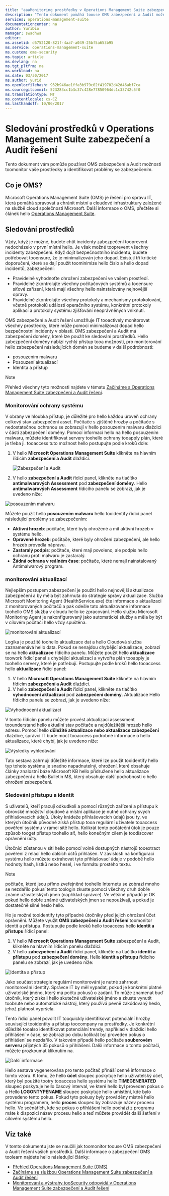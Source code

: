 ```yaml
---
title: "aaaMonitoring prostředky v Operations Management Suite zabezpečení a Audit řešení | Microsoft Docs"
description: "Tento dokument pomáhá toouse OMS zabezpečení a Audit možnosti toomonitor vašich prostředků a identifikovat problémy se zabezpečením."
services: operations-management-suite
documentationcenter: na
author: YuriDio
manager: swadhwa
editor: 
ms.assetid: d6752120-821f-4aa7-a049-25bf5a653b95
ms.service: operations-management-suite
ms.custom: oms-security
ms.topic: article
ms.devlang: na
ms.tgt_pltfrm: na
ms.workload: na
ms.date: 03/30/2017
ms.author: yurid
ms.openlocfilehash: 932b946ae1ffa3b979c02f419702d42d46abf7ca
ms.sourcegitcommit: 523283cc1b3c37c428e77850964dc1c33742c5f0
ms.translationtype: MT
ms.contentlocale: cs-CZ
ms.lasthandoff: 10/06/2017
---
```

# <a name="monitoring-resources-in-operations-management-suite-security-and-audit-solution"></a>Sledování prostředků v Operations Management Suite zabezpečení a Audit řešení
Tento dokument vám pomůže používat OMS zabezpečení a Audit možnosti toomonitor vaše prostředky a identifikovat problémy se zabezpečením.

## <a name="what-is-oms"></a>Co je OMS?
Microsoft Operations Management Suite (OMS) je řešení pro správu IT, která pomáhá spravovat a chránit místní a cloudové infrastruktury založené na službě cloud společnosti Microsoft. Další informace o OMS, přečtěte si článek hello [Operations Management Suite](https://technet.microsoft.com/library/mt484091.aspx).

## <a name="monitoring-resources"></a>Sledování prostředků
Vždy, když je možné, budete chtít incidenty zabezpečení tooprevent nedocházelo v první místní hello. Je však možné tooprevent všechny incidenty zabezpečení. Když dojít bezpečnostního incidentu, budete potřebovat tooensure, že je minimalizován jeho dopad.  Existují tři kritické doporučení, které se dají použít toominimize hello číslo a hello dopad incidentů, zabezpečení:

* Pravidelně vyhodnoťte ohrožení zabezpečení ve vašem prostředí.
* Pravidelně zkontrolujte všechny počítačových systémů a tooensure síťové zařízení, která mají všechny hello nainstalovány nejnovější opravy.
* Pravidelně zkontrolujte všechny protokoly a mechanismy protokolování, včetně protokolů událostí operačního systému, konkrétní protokoly aplikací a protokoly systému zjišťování neoprávněných vniknutí.

OMS zabezpečení a Audit řešení umožňuje IT tooactively monitorovat všechny prostředky, které může pomoci minimalizovat dopad hello bezpečnostní incidenty v oblasti. OMS zabezpečení a Audit má zabezpečení domény, které lze použít ke sledování prostředků. Hello zabezpečení domény nabízí rychlý přístup tooa možnosti, pro monitorování hello zabezpečení následujících domén se budeme v další podrobnosti:

* posouzením malwaru
* Posouzení aktualizací
* Identita a přístup

> [!NOTE]
> Přehled všechny tyto možnosti najdete v tématu [Začínáme s Operations Management Suite zabezpečení a Audit řešení](oms-security-getting-started.md).
> 
> 

### <a name="monitoring-system-protection"></a>Monitorování ochrany systému
V obrany ve hloubka přístup, je důležité pro hello každou úroveň ochrany celkový stav zabezpečení asset. Počítače s zjištěné hrozby a počítače s nedostatečnou ochranou se zobrazují v hello posouzením malwaru dlaždici v části zabezpečení domény. Pomocí informací hello na hello posouzením malwaru, můžete identifikovat servery toohello ochrany tooapply plán, které je třeba ji. tooaccess tuto možnost hello postupujte podle kroků dole:

1. V hello **Microsoft Operations Management Suite** klikněte na hlavním řídicím **zabezpečení a Audit** dlaždici.
   
    ![Zabezpečení a Audit](./media/oms-security-responding-alerts/oms-security-responding-alerts-fig1.png)
2. V hello **zabezpečení a Audit** řídicí panel, klikněte na tlačítko **antimalwarových Assessment** pod **zabezpečení domény**. Hello **antimalwarových Assessment** řídicího panelu se zobrazí, jak je uvedeno níže:

![posouzením malwaru](./media/oms-security-monitoring-resources/oms-security-monitoring-resources-fig2-ga.png)

Můžete použít hello **posouzením malwaru** hello tooidentify řídicí panel následující problémy se zabezpečením:

* **Aktivní hrozeb**: počítače, které byly ohrožené a mít aktivní hrozeb v systému hello.
* **Opravené hrozeb**: počítače, které byly ohrožení zabezpečení, ale hello hrozeb provedla nápravu.
* **Zastaralý podpis**: počítače, které mají povoleno, ale podpis hello ochranu proti malwaru je zastaralý.
* **Žádná ochrana v reálném čase**: počítače, které nemají nainstalovaný Antimalwarový program.

### <a name="monitoring-updates"></a>monitorování aktualizací
Nejlepším postupem zabezpečení je použití hello nejnovější aktualizace zabezpečení a by měla být zahrnuta do strategie správy aktualizace. Služba Microsoft Monitoring Agent (HealthService.exe) čte informace o aktualizaci z monitorovaných počítačů a pak odešle tato aktualizované informace toohello OMS služba v cloudu hello ke zpracování. Hello službu Microsoft Monitoring Agent je nakonfigurovaný jako automatické služby a měla by být v cílovém počítači hello vždy spuštěna.

![monitorování aktualizací](./media/oms-security-monitoring-resources/oms-security-monitoring-resources-fig3.png)

Logika je použité toohello aktualizace dat a hello Cloudová služba zaznamenává hello data. Pokud se nenajdou chybějící aktualizace, zobrazí se na hello **aktualizace** řídicího panelu. Můžete použít hello **aktualizace** toowork řídicí panel s chybějící aktualizací a vytvořte plán tooapply je toohello servery, které je potřebují. Postupujte podle kroků hello tooaccess hello **aktualizace** řídicí panel:

1. V hello **Microsoft Operations Management Suite** klikněte na hlavním řídicím **zabezpečení a Audit** dlaždici.
2. V hello **zabezpečení a Audit** řídicí panel, klikněte na tlačítko **vyhodnocení aktualizací** pod **zabezpečení domény**. Aktualizace Hello řídicího panelu se zobrazí, jak je uvedeno níže:

![Vyhodnocení aktualizací](./media/oms-security-monitoring-resources/oms-security-monitoring-resources-fig4.png)

V tomto řídicím panelu můžete provést aktualizaci assessment toounderstand hello aktuální stav počítače a nejdůležitější hrozeb hello adresu. Pomocí hello **důležité aktualizace nebo aktualizace zabezpečení** dlaždice, správci IT bude moct tooaccess podrobné informace o hello aktualizace, které chybí, jak je uvedeno níže:

![Výsledky vyhledávání](./media/oms-security-monitoring-resources/oms-security-monitoring-resources-fig5.png)

Tato sestava zahrnují důležité informace, které lze použít tooidentify hello typ tohoto systému je snadno napadnutelný, ohrožení, které obsahuje články znalostní báze Microsoft KB hello přidružené hello aktualizace zabezpečení a hello Bulletin MS, který obsahuje další podrobnosti o hello ohrožení zabezpečení.

### <a name="monitoring-identity-and-access"></a>Sledování přístupu a identit
S uživatelů, kteří pracují odkudkoli a pomocí různých zařízení a přístupu k obrovské množství cloudové a místní aplikace je nutné ochrany svých přihlašovacích údajů. Útoky krádeže přihlašovacích údajů jsou ty, ve kterých útočník původně získá přístup tooa regulární uživatele tooaccess pověření systému v rámci sítě hello. Kolikrát tento počáteční útok je pouze způsob tooget přístup toohello síť, hello konečným cílem je toodiscover oprávnění účty. 

Útočníci zůstanou v síti hello pomocí volně dostupných nástrojů tooextract pověření z relací hello dalších účtů přihlášen. V závislosti na konfiguraci systému hello můžete extrahovat tyto přihlašovací údaje v podobě hello hodnoty hash, lístků nebo hesel, i ve formátu prostého textu.  

> [!NOTE]
> počítače, které jsou přímo zveřejněné toohello Internetu se zobrazí mnoho se nezdařilo pokusí tento toologin zkuste pomocí všechny druh dobře známé uživatelských jmen (například správce). Ve většině případů je OK pokud hello dobře známé uživatelských jmen se nepoužívají, a pokud je dostatečně silné heslo hello.
> 
> 

Ho je možné tooidentify tyto případné útočníky před jejich ohrožení účet oprávnění. Můžete využít **OMS zabezpečení a Audit řešení** toomonitor identit a přístupu. Postupujte podle kroků hello tooaccess hello **identit a přístupu** řídicí panel:

1. V hello **Microsoft Operations Management Suite** zabezpečení a Audit, klikněte na hlavním řídicím panelu dlaždici.
2. V hello **zabezpečení a Audit** řídicí panel, klikněte na tlačítko **identit a přístupu** pod **zabezpečení domény**. Hello **identit a přístupu** řídicího panelu se zobrazí, jak je uvedeno níže:

![Identita a přístup](./media/oms-security-monitoring-resources/oms-security-monitoring-resources-fig6-ga.png)

Jako součást strategie regulární monitorování je nutné zahrnout monitorování identity. Správce IT by měl vypadat, pokud je konkrétní platné uživatelské jméno, který má počtu pokusů o zadání. To může znamenat buď útočník, který získali hello skutečné uživatelské jméno a zkuste vynutit toobrute nebo automatické nástroj, který používá pevně zakódovaný heslo, jehož platnost vypršela.

Tento řídicí panel povolit IT tooquickly identifikovat potenciální hrozby související tooidentity a přístup toocompany na prostředky. Je konkrétní důležité tooalso identifikovat potenciální trendy, například v dlaždici hello přihlášení v čase, se zobrazí po dobu kolikrát byl proveden pokus o přihlášení se nezdařilo. V takovém případě hello počítače **souborovém serveru** přijatých 35 pokusů o přihlášení. Další informace o tomto počítači, můžete prozkoumat kliknutím na. 

![Další informace](./media/oms-security-monitoring-resources/oms-security-monitoring-resources-fig7-new.png)

Hello sestava vygenerována pro tento počítač přináší cenné informace o tomto vzoru. K tomu, že hello **účet** sloupec poskytuje hello uživatelský účet, který byl použité tootry tooaccess hello systému hello **TIMEGENERATED** sloupec poskytuje hello časový interval, ve které hello byl proveden pokus o a Hello **LOGONTYPENAME** sloupec poskytuje hello umístění, kde bylo provedeno tento pokus. Pokud tyto pokusy byly prováděny místně hello systému programem, hello **proces** sloupec by zobrazuje název procesu hello. Ve scénářích, kde se pokus o přihlášení hello pochází z programu máte k dispozici název procesu hello a teď můžete provádět další šetření v cílovém systému hello.

## <a name="see-also"></a>Viz také
V tomto dokumentu jste se naučili jak toomonitor toouse OMS zabezpečení a Audit řešení vašich prostředků. Další informace o zabezpečení OMS toolearn najdete hello následující články:

* [Přehled Operations Management Suite (OMS)](operations-management-suite-overview.md)
* [Začínáme se službou Operations Management Suite zabezpečení a Audit řešení](oms-security-getting-started.md)
* [Monitorování a výstrahy tooSecurity odpovídá v Operations Management Suite zabezpečení a Audit řešení](oms-security-responding-alerts.md)

